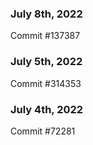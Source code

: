 ### July 8th, 2022

Commit #137387

### July 5th, 2022

Commit #314353


### July 4th, 2022

Commit #72281
